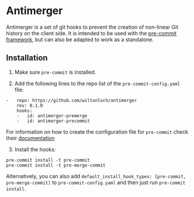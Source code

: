 # Antimerger

Antimerger is a set of git hooks to prevent the creation of non-linear Git history on the client side. It is intended to be used with the [pre-commit framework](https://pre-commit.com/), but can also be adapted to work as a standalone.

## Installation

1. Make sure `pre-commit` is installed.

2. Add the following lines to the repo list of the `pre-commit-config.yaml` file:

```
-   repo: https://github.com/wiltonloch/antimerger
    rev: 0.1.0
    hooks:
    -   id: antimerger-premerge
    -   id: antimerger-precommit
```

For information on how to create the configuration file for `pre-commit` check their [documentation](https://pre-commit.com/#quick-start)

3. Install the hooks:

```
pre-commit install -t pre-commit
pre-commit install -t pre-merge-commit
```

Alternatively, you can also add `default_install_hook_types: [pre-commit, pre-merge-commit]`  to `pre-commit-config.yaml` and then just run `pre-commit install`.
